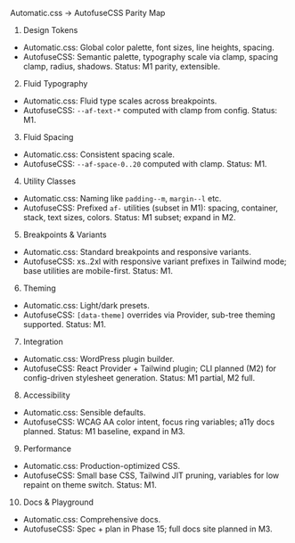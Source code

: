 Automatic.css → AutofuseCSS Parity Map

01. Design Tokens

- Automatic.css: Global color palette, font sizes, line heights, spacing.
- AutofuseCSS: Semantic palette, typography scale via clamp, spacing clamp, radius, shadows. Status: M1 parity, extensible.

02. Fluid Typography

- Automatic.css: Fluid type scales across breakpoints.
- AutofuseCSS: `--af-text-*` computed with clamp from config. Status: M1.

03. Fluid Spacing

- Automatic.css: Consistent spacing scale.
- AutofuseCSS: `--af-space-0..20` computed with clamp. Status: M1.

04. Utility Classes

- Automatic.css: Naming like `padding--m`, `margin--l` etc.
- AutofuseCSS: Prefixed `af-` utilities (subset in M1): spacing, container, stack, text sizes, colors. Status: M1 subset; expand in M2.

05. Breakpoints & Variants

- Automatic.css: Standard breakpoints and responsive variants.
- AutofuseCSS: xs..2xl with responsive variant prefixes in Tailwind mode; base utilities are mobile-first. Status: M1.

06. Theming

- Automatic.css: Light/dark presets.
- AutofuseCSS: `[data-theme]` overrides via Provider, sub-tree theming supported. Status: M1.

07. Integration

- Automatic.css: WordPress plugin builder.
- AutofuseCSS: React Provider + Tailwind plugin; CLI planned (M2) for config-driven stylesheet generation. Status: M1 partial, M2 full.

08. Accessibility

- Automatic.css: Sensible defaults.
- AutofuseCSS: WCAG AA color intent, focus ring variables; a11y docs planned. Status: M1 baseline, expand in M3.

09. Performance

- Automatic.css: Production-optimized CSS.
- AutofuseCSS: Small base CSS, Tailwind JIT pruning, variables for low repaint on theme switch. Status: M1.

10. Docs & Playground

- Automatic.css: Comprehensive docs.
- AutofuseCSS: Spec + plan in Phase 15; full docs site planned in M3.

